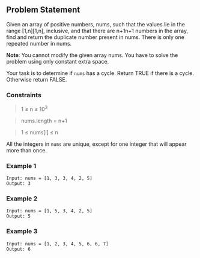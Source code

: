 ## **Problem Statement**

Given an array of positive numbers, nums, such that the values lie in the range [1,n][1,n], inclusive, and that there are n+1n+1 numbers in the array, find and return the duplicate number present in nums. There is only one repeated number in nums.

**Note**: You cannot modify the given array nums. You have to solve the problem using only constant extra space.

Your task is to determine if `nums` has a cycle. Return TRUE if there is a cycle. Otherwise return FALSE.

### Constraints

> 1 ≤ n ≤ 10<sup>3</sup>

> nums.length = n+1

> 1 ≤ nums[i] ≤ n

All the integers in `nums` are unique, except for one integer that will appear more than once.


### Example 1
    Input: nums = [1, 3, 3, 4, 2, 5]
    Output: 3
    

### Example 2
    Input: nums = [1, 5, 3, 4, 2, 5]
    Output: 5

### Example 3
    Input: nums = [1, 2, 3, 4, 5, 6, 6, 7]
    Output: 6
    


